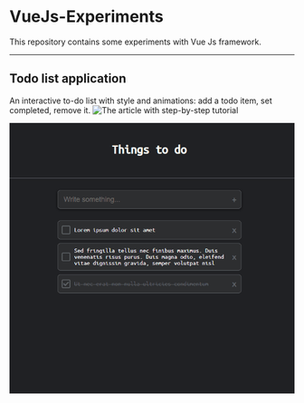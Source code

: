 # VueJs-Experiments
This repository contains some experiments with Vue Js framework.

---

## Todo list application

An interactive to-do list with style and animations: add a todo item, set completed, remove it. 
![The article with step-by-step tutorial](https://medium.com/better-programming/how-to-build-your-first-vue-js-application-469ed1ec4fde)

![](Gifs/todo.gif)
